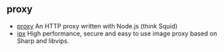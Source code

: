 ## proxy

- [proxy](https://github.com/TooTallNate/proxy) An HTTP proxy written with Node.js (think Squid)
- [ipx](https://github.com/unjs/ipx) High performance, secure and easy to use image proxy based on Sharp and libvips.